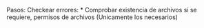 

Pasos:
	Checkear errores:
		* Comprobar existencia de archivos si se requiere, permisos de archivos (Unicamente los necesarios)